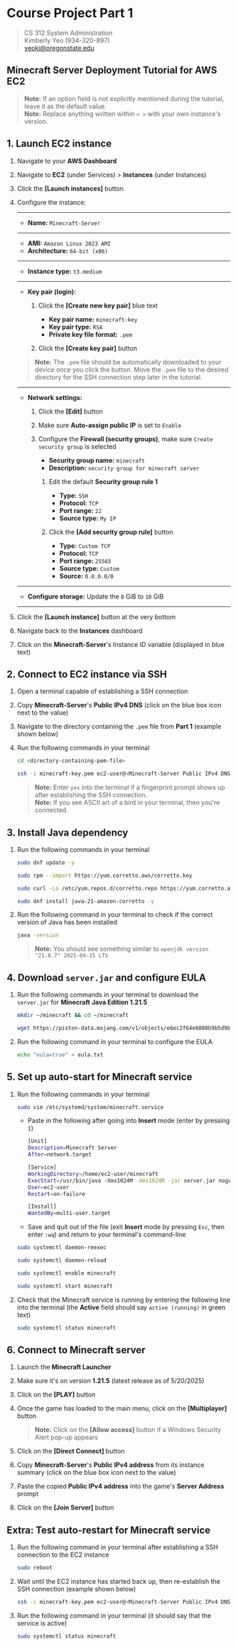 # Course Project Part 1

> CS 312 System Administration  
> Kimberly Yeo (934-320-897)  
> [yeoki@oregonstate.edu](mailto:yeoki@oregonstate.edu)

## Minecraft Server Deployment Tutorial for AWS EC2

> **Note:** If an option field is not explicitly mentioned during the tutorial, leave it as the default value.  
> **Note:** Replace anything written within `< >` with your own instance's version.

## 1. Launch EC2 instance

1. Navigate to your **AWS Dashboard**
2. Navigate to **EC2** (under Services) > **Instances** (under Instances)
3. Click the **[Launch instances]** button
4. Configure the instance:

    ---
    - **Name:** `Minecraft-Server`
    ---
    - **AMI:** `Amazon Linux 2023 AMI`
    - **Architecture:** `64-bit (x86)`
    ---
    - **Instance type:** `t3.medium`
    ---
    - **Key pair (login):**  

        1. Click the **[Create new key pair]** blue text  
            
            - **Key pair name:** `minecraft-key`  
            - **Key pair type:** `RSA`  
            - **Private key file format:** `.pem`  

        2. Click the **[Create key pair]** button

    > **Note:** The `.pem` file should be automatically downloaded to your device once you click the button. Move the `.pem` file to the desired directory for the SSH connection step later in the tutorial.  
    ---
    - **Network settings:**

        1. Click the **[Edit]** button
        2. Make sure **Auto-assign public IP** is set to `Enable`
        3. Configure the **Firewall (security groups)**, make sure `Create security group` is selected
            
            - **Security group name:** `minecraft`
            - **Description:** `security group for minecraft server`

            1. Edit the default **Security group rule 1**
                
                - **Type:** `SSH`
                - **Protocol:** `TCP`
                - **Port range:** `22`
                - **Source type:** `My IP`
            
            2. Click the **[Add security group rule]** button

                - **Type:** `Custom TCP`
                - **Protocol:** `TCP`
                - **Port range:** `25565`
                - **Source type:** `Custom`
                - **Source:** `0.0.0.0/0`
    --- 
    - **Configure storage:** Update the `8` GiB to `10` GiB
    ---
5. Click the **[Launch instance]** button at the very bottom
6. Navigate back to the **Instances** dashboard
7. Click on the **Minecraft-Server**'s Instance ID variable (displayed in blue text)

## 2. Connect to EC2 instance via SSH

1. Open a terminal capable of establishing a SSH connection 
2. Copy **Minecraft-Server**'s **Public IPv4 DNS** (click on the blue box icon next to the value)
3. Navigate to the directory containing the `.pem` file from **Part 1** (example shown below)
4. Run the following commands in your terminal

   ```bash
   cd <directory-containing-pem-file>
   ```

   ```bash
   ssh -i minecraft-key.pem ec2-user@<Minecraft-Server Public IPv4 DNS>
   ```

    > **Note:** Enter `yes` into the terminal if a fingerprint prompt shows up after establishing the SSH connection.  
    > **Note:** If you see ASCII art of a bird in your terminal, then you're connected.

## 3. Install Java dependency  

1. Run the following commands in your terminal

   ```bash
   sudo dnf update -y
   ```

   ```bash
   sudo rpm --import https://yum.corretto.aws/corretto.key
   ```

   ```bash
   sudo curl -Lo /etc/yum.repos.d/corretto.repo https://yum.corretto.aws/corretto.repo
   ```

   ```bash
   sudo dnf install java-21-amazon-corretto -y
   ```
2. Run the following command in your terminal to check if the correct version of Java has been installed
   
   ```bash
   java -version
   ```

   > **Note:** You should see something similar to `openjdk version "21.0.7" 2025-04-15 LTS`

## 4. Download `server.jar` and configure EULA

1. Run the following commands in your terminal to download the `server.jar` for **Minecraft Java Edition 1.21.5**

   ```bash
   mkdir ~/minecraft && cd ~/minecraft
   ```

   ```bash
   wget https://piston-data.mojang.com/v1/objects/e6ec2f64e6080b9b5d9b471b291c33cc7f509733/server.jar -O server.jar
   ```

2. Run the following command in your terminal to configure the EULA

   ```bash
   echo "eula=true" > eula.txt
   ```

## 5. Set up auto-start for Minecraft service

1. Run the following commands in your terminal

   ```bash
   sudo vim /etc/systemd/system/minecraft.service
   ```

   - Paste in the following after going into **Insert** mode (enter by pressing `I`)

      ```bash
      [Unit]
      Description=Minecraft Server
      After=network.target
      
      [Service]
      WorkingDirectory=/home/ec2-user/minecraft
      ExecStart=/usr/bin/java -Xmx1024M -Xms1024M -jar server.jar nogui
      User=ec2-user
      Restart=on-failure
      
      [Install]
      WantedBy=multi-user.target
      ```
    
   - Save and quit out of the file (exit **Insert** mode by pressing `Esc`, then enter `:wq`) and return to your terminal's command-line

   ```bash
   sudo systemctl daemon-reexec
   ```

   ```bash
   sudo systemctl daemon-reload
   ```

   ```bash
   sudo systemctl enable minecraft
   ```

   ```bash
   sudo systemctl start minecraft
   ```

2. Check that the Minecraft service is running by entering the following line into the terminal (the **Active** field should say `active (running)` in green text)

   ```bash
   sudo systemctl status minecraft
   ```

## 6. Connect to Minecraft server

1. Launch the **Minecraft Launcher**  
2. Make sure it's on version **1.21.5** (latest release as of 5/20/2025)  
3. Click on the **[PLAY]** button  
4. Once the game has loaded to the main menu, click on the **[Multiplayer]** button  

    > **Note:** Click on the **[Allow access]** button if a Windows Security Alert pop-up appears

5. Click on the **[Direct Connect]** button
6. Copy **Minecraft-Server**'s **Public IPv4 address** from its instance summary (click on the blue box icon next to the value)
7. Paste the copied **Public IPv4 address** into the game's **Server Address** prompt
8. Click on the **[Join Server]** button

## Extra: Test auto-restart for Minecraft service

1. Run the following command in your terminal after establishing a SSH connection to the EC2 instance

   ```bash
   sudo reboot
   ```

2. Wait until the EC2 instance has started back up, then re-establish the SSH connection (example shown below)

   ```bash
   ssh -i minecraft-key.pem ec2-user@<Minecraft-Server Public IPv4 DNS>
   ```

3. Run the following command in your terminal (it should say that the service is active)

   ```bash
   sudo systemctl status minecraft
   ```
